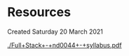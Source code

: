 # Resources
Created Saturday 20 March 2021

[./Full+Stack+-+nd0044+-+syllabus.pdf](Full+Stack+-+nd0044+-+syllabus.pdf)

